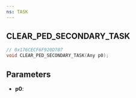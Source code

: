 ```yaml
---
ns: TASK
---
```

## CLEAR_PED_SECONDARY_TASK

```c
// 0x176CECF6F920D707
void CLEAR_PED_SECONDARY_TASK(Any p0);
```

## Parameters
* **p0**:
